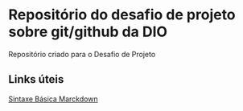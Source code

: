 # Repositório do desafio de projeto sobre git/github da DIO
Repositório criado para o Desafio de Projeto

## Links úteis 
[Sintaxe Básica Marckdown](https://www.markdownguide.org/basic-syntax/)
